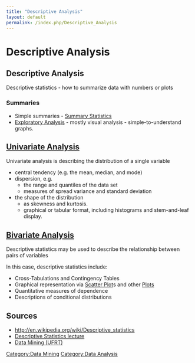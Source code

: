 ```yaml
---
title: "Descriptive Analysis"
layout: default
permalink: /index.php/Descriptive_Analysis
---
```


# Descriptive Analysis

## Descriptive Analysis
Descriptive statistics - how to summarize data with numbers or plots 


### Summaries
- Simple summaries - [Summary Statistics](Summary_Statistics) 
- [Exploratory Analysis](Exploratory_Analysis) - mostly visual analysis - simple-to-understand graphs.


## [Univariate Analysis](Univariate_Analysis)
Univariate analysis is describing the distribution of a single variable
- central tendency (e.g. the mean, median, and mode) 
- dispersion, e.g. 
  - the range and quantiles of the data set
  - measures of spread variance and standard deviation
- the shape of the distribution 
  - as skewness and kurtosis. 
  - graphical or tabular format, including histograms and stem-and-leaf display.


## [Bivariate Analysis](Bivariate_Analysis)
Descriptive statistics may be used to describe the relationship between pairs of variables

In this case, descriptive statistics include:
- Cross-Tabulations and Contingency Tables
- Graphical representation via [Scatter Plot](Scatter_Plot)s and other [Plots](Plots)
- Quantitative measures of dependence
- Descriptions of conditional distributions



## Sources
- http://en.wikipedia.org/wiki/Descriptive_statistics
- [Descriptive Statistics lecture](http://www.pitt.edu/~super1/lecture/lec0421/index.htm)
- [Data Mining (UFRT)](Data_Mining_(UFRT))

[Category:Data Mining](Category_Data_Mining)
[Category:Data Analysis](Category_Data_Analysis)